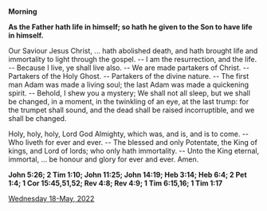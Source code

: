 **Morning**

**As the Father hath life in himself; so hath he given to the Son to have life in himself.**
 
Our Saviour Jesus Christ, ... hath abolished death, and hath brought life and immortality to light through the gospel. -- I am the resurrection, and the life. -- Because I live, ye shall live also. -- We are made partakers of Christ. -- Partakers of the Holy Ghost. -- Partakers of the divine nature. -- The first man Adam was made a living soul; the last Adam was made a quickening spirit. -- Behold, I shew you a mystery; We shall not all sleep, but we shall be changed, in a moment, in the twinkling of an eye, at the last trump: for the trumpet shall sound, and the dead shall be raised incorruptible, and we shall be changed.
 
Holy, holy, holy, Lord God Almighty, which was, and is, and is to come. -- Who liveth for ever and ever. -- The blessed and only Potentate, the King of kings, and Lord of lords; who only hath immortality. -- Unto the King eternal, immortal, ... be honour and glory for ever and ever. Amen.  

**John 5:26; 2 Tim 1:10; John 11:25; John 14:19; Heb 3:14; Heb 6:4; 2 Pet 1:4; 1 Cor 15:45,51,52; Rev 4:8; Rev 4:9; 1 Tim 6:15,16; 1 Tim 1:17**

[Wednesday 18-May, 2022](https://t.me/daily_light)
